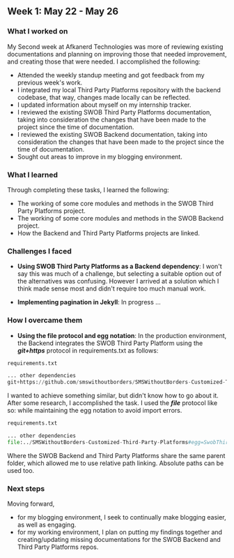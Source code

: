 ## Week 1: May 22 - May 26

### What I worked on

My Second week at Afkanerd Technologies was more of reviewing existing documentations and planning on improving those that needed improvement, and creating those that were needed. I accomplished the following:

- Attended the weekly standup meeting and got feedback from my previous week's work.
- I integrated my local Third Party Platforms repository with the backend codebase, that way, changes made locally can be reflected.
- I updated information about myself on my internship tracker.
- I reviewed the existing SWOB Third Party Platforms documentation, taking into consideration the changes that have been made to the project since the time of documentation.
- I reviewed the existing SWOB Backend documentation, taking into consideration the changes that have been made to the project since the time of documentation.
- Sought out areas to improve in my blogging environment.

### What I learned

Through completing these tasks, I learned the following:

- The working of some core modules and methods in the SWOB Third Party Platforms project.
- The working of some core modules and methods in the SWOB Backend project.
- How the Backend and Third Party Platforms projects are linked.

### Challenges I faced

- **Using SWOB Third Party Platforms as a Backend dependency**: I won't say this was much of a challenge, but selecting a suitable option out of the alternatives was confusing. However I arrived at a solution which I think made sense most and didn't require too much manual work.

- **Implementing pagination in Jekyll**: In progress ...

### How I overcame them

- **Using the file protocol and egg notation**: In the production environment, the Backend integrates the SWOB Third Party Platform using the ***git+https*** protocol in requirements.txt as follows:

```python
requirements.txt

... other dependencies
git+https://github.com/smswithoutborders/SMSWithoutBorders-Customized-Third-Party-Platforms.git@v0.1.1#egg=SwobThirdPartyPlatforms
```

I wanted to achieve something similar, but didn't know how to go about it. After some research, I accomplished the task.
I used the ***file*** protocol like so: while maintaining the egg notation to avoid import errors.

```python
requirements.txt

... other dependencies
file:../SMSWithoutBorders-Customized-Third-Party-Platforms#egg=SwobThirdPartyPlatforms
```

Where the SWOB Backend and Third Party Platforms share the same parent folder, which allowed me to use relative path linking. Absolute paths can be used too.

### Next steps

Moving forward,

- for my blogging environment, I seek to continually make blogging easier, as well as engaging.
- for my working environment, I plan on putting my findings together and creating/updating missing documentations for the SWOB Backend and Third Party Platforms repos.
